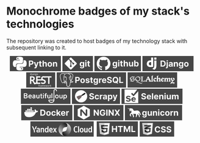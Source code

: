# Monochrome badges of my stack's technologies
The repository was created to host badges of my technology stack with subsequent linking to it.

<div align=center>

![](technologies/python.svg)&nbsp;![](technologies/git.svg)&nbsp;![](technologies/github.svg)&nbsp;![](technologies/django.svg)&nbsp;![](technologies/django_rest_framework.svg)&nbsp;![](technologies/postgresql.svg)&nbsp;![](technologies/sql_alchemy.svg)&nbsp;![](technologies/beautiful_soup.svg)&nbsp;![](technologies/scrapy.svg)&nbsp;![](technologies/selenium.svg)&nbsp;![](technologies/docker.svg)&nbsp;![](technologies/nginx.svg)&nbsp;![](technologies/gunicorn.svg)&nbsp;![](technologies/yandex_cloud.svg)&nbsp;
![](technologies/html.svg)&nbsp;![](technologies/css.svg)

</div>

